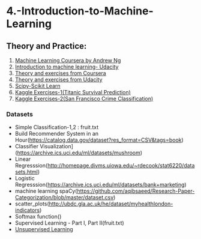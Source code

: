 # 4.-Introduction-to-Machine-Learning

## Theory and Practice:
1. [Machine Learning Coursera by Andrew Ng](https://www.coursera.org/learn/machine-learning)
2. [Introduction to machine learning- Udacity](https://in.udacity.com/course/intro-to-machine-learning--ud120-india)
3. [Theory and exercises from Coursera](https://github.com/Angi16/Machine-learning-exercises-coursera)
4. [Theory and exercises from Udacity](https://github.com/Angi16/Machine-Learning-Exercises)
5. [Scipy-Scikit Learn]('https://github.com/Angi16/4.-Introduction-to-Machine-Learning/tree/master/Scipy-%20scikit%20Learn)
6. [Kaggle Exercises-1(Titanic Survival Prediction)](https://github.com/Angi16/4.-Introduction-to-Machine-Learning/tree/master/Kaggle%20Exercise-1(Titanic))
7. [Kaggle Exercises-2(San Francisco Crime Classification)](https://github.com/Angi16/4.-Introduction-to-Machine-Learning/tree/master/Kaggle%20Exercise-2(San%20Fransisco%20Crime%20Classification))


### Datasets
 * Simple Classification-1,2 : fruit.txt
 * Build Recommender System in an Hour(https://catalog.data.gov/dataset?res_format=CSV&tags=book)
 * Classifier Visualization](https://archive.ics.uci.edu/ml/datasets/mushroom)
 * Linear Regresssion(http://homepage.divms.uiowa.edu/~rdecook/stat6220/datasets.html)
 * Logistic Regresssion(https://archive.ics.uci.edu/ml/datasets/bank+marketing)
 * machine learning spaCy(https://github.com/aqibsaeed/Research-Paper-Categorization/blob/master/dataset.csv)
 * scatter_plots(http://ubdc.gla.ac.uk/he/dataset/myhealthlondon-indicators)
 * Softmax function()
 * Supervised Learning - Part I, Part II(fruit.txt)
 * [Unsupervised Learning](http://archive.ics.uci.edu/ml/datasets/breast+cancer+wisconsin+%28diagnostic%29)


